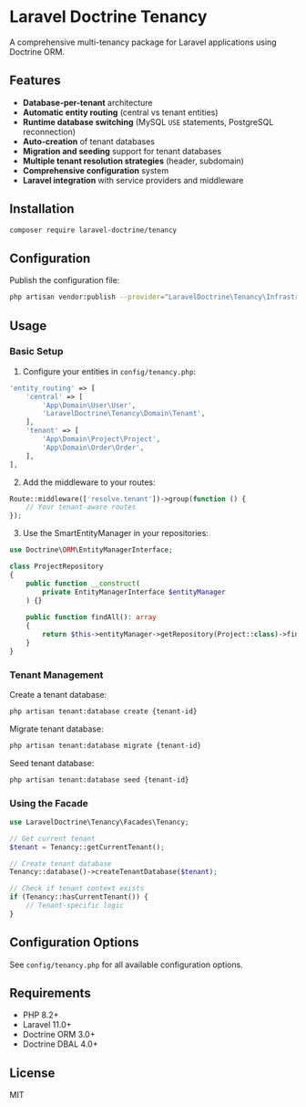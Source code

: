 # Laravel Doctrine Tenancy

A comprehensive multi-tenancy package for Laravel applications using Doctrine ORM.

## Features

- **Database-per-tenant** architecture
- **Automatic entity routing** (central vs tenant entities)
- **Runtime database switching** (MySQL `USE` statements, PostgreSQL reconnection)
- **Auto-creation** of tenant databases
- **Migration and seeding** support for tenant databases
- **Multiple tenant resolution strategies** (header, subdomain)
- **Comprehensive configuration** system
- **Laravel integration** with service providers and middleware

## Installation

```bash
composer require laravel-doctrine/tenancy
```

## Configuration

Publish the configuration file:

```bash
php artisan vendor:publish --provider="LaravelDoctrine\Tenancy\Infrastructure\Providers\TenancyServiceProvider" --tag="tenancy-config"
```

## Usage

### Basic Setup

1. Configure your entities in `config/tenancy.php`:

```php
'entity_routing' => [
    'central' => [
        'App\Domain\User\User',
        'LaravelDoctrine\Tenancy\Domain\Tenant',
    ],
    'tenant' => [
        'App\Domain\Project\Project',
        'App\Domain\Order\Order',
    ],
],
```

2. Add the middleware to your routes:

```php
Route::middleware(['resolve.tenant'])->group(function () {
    // Your tenant-aware routes
});
```

3. Use the SmartEntityManager in your repositories:

```php
use Doctrine\ORM\EntityManagerInterface;

class ProjectRepository
{
    public function __construct(
        private EntityManagerInterface $entityManager
    ) {}
    
    public function findAll(): array
    {
        return $this->entityManager->getRepository(Project::class)->findAll();
    }
}
```

### Tenant Management

Create a tenant database:

```bash
php artisan tenant:database create {tenant-id}
```

Migrate tenant database:

```bash
php artisan tenant:database migrate {tenant-id}
```

Seed tenant database:

```bash
php artisan tenant:database seed {tenant-id}
```

### Using the Facade

```php
use LaravelDoctrine\Tenancy\Facades\Tenancy;

// Get current tenant
$tenant = Tenancy::getCurrentTenant();

// Create tenant database
Tenancy::database()->createTenantDatabase($tenant);

// Check if tenant context exists
if (Tenancy::hasCurrentTenant()) {
    // Tenant-specific logic
}
```

## Configuration Options

See `config/tenancy.php` for all available configuration options.

## Requirements

- PHP 8.2+
- Laravel 11.0+
- Doctrine ORM 3.0+
- Doctrine DBAL 4.0+

## License

MIT
